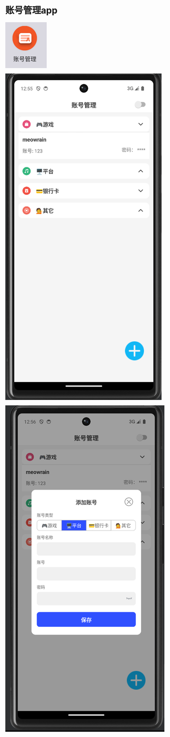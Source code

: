 # 账号管理app
![Alt text](images/image.png)

![Alt text](images/image2.png)

![Alt text](images/image3.png)